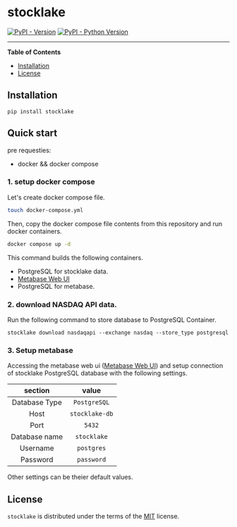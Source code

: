 # stocklake

[![PyPI - Version](https://img.shields.io/pypi/v/stocklake.svg)](https://pypi.org/project/stocklake)
[![PyPI - Python Version](https://img.shields.io/pypi/pyversions/stocklake.svg)](https://pypi.org/project/stocklake)

-----

**Table of Contents**

- [Installation](#installation)
- [License](#license)

## Installation

```console
pip install stocklake
```

## Quick start

pre requesties:
- docker && docker compose

### 1. setup docker compose

Let's create docker compose file.

```sh
touch docker-compose.yml
```

Then, copy the docker compose file contents from this repository and run docker containers.

```sh
docker compose up -d
```

This command builds the following containers.

- PostgreSQL for stocklake data.
- [Metabase Web UI](http://localhost:3000)
- PostgreSQL for metabase.

### 2. download NASDAQ API data.

Run the following command to store database to PostgreSQL Container.

```
stocklake download nasdaqapi --exchange nasdaq --store_type postgresql
```

### 3. Setup metabase

Accessing the metabase web ui ([Metabase Web UI](http://localhost:3000)) and setup connection of stocklake PostgreSQL database with the following settings.

| section | value |
| :----: | :----: |
| Database Type | `PostgreSQL` |
| Host | `stocklake-db` |
| Port | `5432` |
| Database name | `stocklake` |
| Username | `postgres` |
| Password | `password` |

Other settings can be theier default values.

## License

`stocklake` is distributed under the terms of the [MIT](https://spdx.org/licenses/MIT.html) license.
